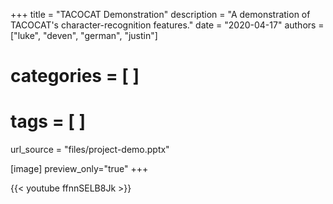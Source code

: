 +++
title = "TACOCAT Demonstration"
description = "A demonstration of TACOCAT's character-recognition features."
date = "2020-04-17"
authors = ["luke", "deven", "german", "justin"]
# categories = [ ]
# tags = [ ]

url_source = "files/project-demo.pptx"

[image]
   preview_only="true"
+++

{{< youtube ffnnSELB8Jk >}}